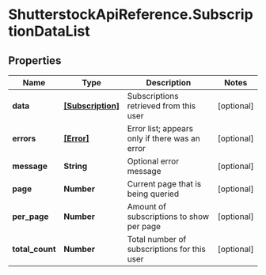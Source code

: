 # ShutterstockApiReference.SubscriptionDataList

## Properties
Name | Type | Description | Notes
------------ | ------------- | ------------- | -------------
**data** | [**[Subscription]**](Subscription.md) | Subscriptions retrieved from this user | [optional] 
**errors** | [**[Error]**](Error.md) | Error list; appears only if there was an error | [optional] 
**message** | **String** | Optional error message | [optional] 
**page** | **Number** | Current page that is being queried | [optional] 
**per_page** | **Number** | Amount of subscriptions to show per page | [optional] 
**total_count** | **Number** | Total number of subscriptions for this user | [optional] 


